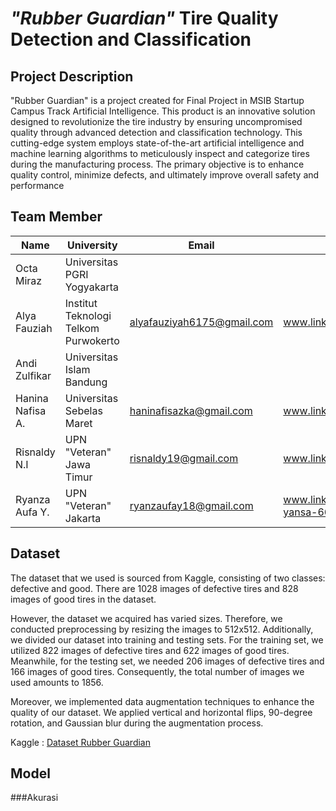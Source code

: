 # *"Rubber Guardian"* Tire Quality Detection and Classification

## Project Description ##

"Rubber Guardian" is a project created for Final Project in MSIB Startup Campus Track Artificial Intelligence. This product is an innovative solution designed to revolutionize the tire industry by ensuring uncompromised quality through advanced detection and classification technology. This cutting-edge system employs state-of-the-art artificial intelligence and machine learning algorithms to meticulously inspect and categorize tires during the manufacturing process. The primary objective is to enhance quality control, minimize defects, and ultimately improve overall safety and performance

## Team Member
|      Name       |    University                      |    Email                  |    LinkedIn                        |    Role    |
|    --           |    --                              |    --                     |   --                               |    --      |
|Octa Miraz       |Universitas PGRI Yogyakarta         |                           |                                    |Leader      |
|Alya Fauziah     |Institut Teknologi Telkom Purwokerto|alyafauziyah6175@gmail.com |www.linkedin.com/in/alyafauziyah/|Member      |
|Andi Zulfikar    |Universitas Islam Bandung           |                           |                                     |Member     |
|Hanina Nafisa A. |Universitas Sebelas Maret           |haninafisazka@gmail.com    |www.linkedin.com/in/haninanafisaazka/|Member     |
|Risnaldy N.I     |UPN "Veteran" Jawa Timur            |risnaldy19@gmail.com       |www.linkedin.com/in/risnaldynovendra/|Member     |
|Ryanza Aufa Y.   |UPN "Veteran" Jakarta               | ryanzaufay18@gmail.com    |www.linkedin.com/in/ryanza-aufa-yansa-669b0a221/|Member    |

## Dataset
The dataset that we used is sourced from Kaggle, consisting of two classes: defective and good. There are 1028 images of defective tires and 828 images of good tires in the dataset.

However, the dataset we acquired has varied sizes. Therefore, we conducted preprocessing by resizing the images to 512x512. Additionally, we divided our dataset into training and testing sets. For the training set, we utilized 822 images of defective tires and 622 images of good tires. Meanwhile, for the testing set, we needed 206 images of defective tires and 166 images of good tires. Consequently, the total number of images we used amounts to 1856.

Moreover, we implemented data augmentation techniques to enhance the quality of our dataset. We applied vertical and horizontal flips, 90-degree rotation, and Gaussian blur during the augmentation process.

Kaggle : [Dataset Rubber Guardian](https://bit.ly/Dataset-Rubber-Guardian)

## Model

###Akurasi

